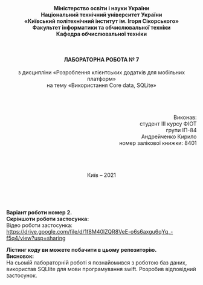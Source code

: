<div align = "center"><strong>
Міністерство освіти і науки України<br>
Національний технічний університет України<br>
«Київський політехнічний інститут ім. Ігоря Сікорського»<br>
Факультет інформатики та обчислювальної техніки<br>
Кафедра обчислювальної техніки<br><br><br><br>
</strong></div>

<div align = "center" bold = ""><strong>ЛАБОРАТОРНА РОБОТА № 7</strong><br><br>
з дисципліни «Розроблення клієнтських додатків для мобільних платформ»<br>
на тему «Використання Core data, SQLite»</div><br><br><br><br>

<div align = "right" >Виконав:<br>
студент ІІІ курсу ФІОТ<br>                        
групи ІП-84<br>                                
Андрейченко Кирило<br>
номер залікової книжки: 8401<br></div><br><br><br><br>

<div align = "center">Київ – 2021</div><br><br><br><br>

<strong>Варіант роботи номер 2.</strong><br>
<strong>Скріншоти роботи застосунка:</strong><br>
Відео роботи застосунка:<br>
https://drive.google.com/file/d/1f8M40lZQR8VeE-o6s6axgu6qYq_-f5q4/view?usp=sharing



<strong>Лістинг коду ви можете побачити в цьому репозиторію.</strong><br>
<strong>Висновок:</strong><br>
На сьомій лабораторній роботі я познайомився з роботою баз даних, використав SQLlite для мови програмування swift. Розробив відповідний застосунок.
